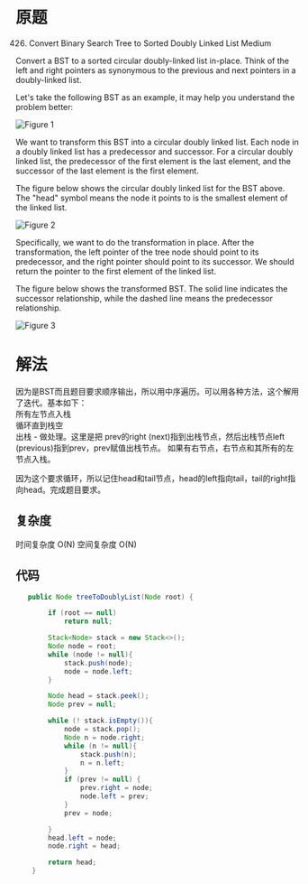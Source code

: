 # 原题


426. Convert Binary Search Tree to Sorted Doubly Linked List
Medium

Convert a BST to a sorted circular doubly-linked list in-place. Think of the left and right pointers as synonymous to the previous and next pointers in a doubly-linked list.

Let's take the following BST as an example, it may help you understand the problem better:

![Figure 1](https://assets.leetcode.com/uploads/2018/10/12/bstdlloriginalbst.png)

We want to transform this BST into a circular doubly linked list. Each node in a doubly linked list has a predecessor and successor. For a circular doubly linked list, the predecessor of the first element is the last element, and the successor of the last element is the first element.

The figure below shows the circular doubly linked list for the BST above. The "head" symbol means the node it points to is the smallest element of the linked list.

 
![Figure 2](https://assets.leetcode.com/uploads/2018/10/12/bstdllreturndll.png)


 
Specifically, we want to do the transformation in place. After the transformation, the left pointer of the tree node should point to its predecessor, and the right pointer should point to its successor. We should return the pointer to the first element of the linked list.

The figure below shows the transformed BST. The solid line indicates the successor relationship, while the dashed line means the predecessor relationship.

![Figure 3](https://assets.leetcode.com/uploads/2018/10/12/bstdllreturnbst.png)

# 解法

因为是BST而且题目要求顺序输出，所以用中序遍历。可以用各种方法，这个解用了迭代。基本如下：  
所有左节点入栈  
循环直到栈空  
出栈 - 做处理。这里是把 prev的right (next)指到出栈节点，然后出栈节点left (previous)指到prev，prev赋值出栈节点。
如果有右节点，右节点和其所有的左节点入栈。  

因为这个要求循环，所以记住head和tail节点，head的left指向tail，tail的right指向head。完成题目要求。

## 复杂度
时间复杂度 O(N)
空间复杂度 O(N)


## 代码
```Java
   public Node treeToDoublyList(Node root) {

        if (root == null)
            return null;

        Stack<Node> stack = new Stack<>();
        Node node = root;
        while (node != null){
            stack.push(node);
            node = node.left;
        }

        Node head = stack.peek();
        Node prev = null;

        while (! stack.isEmpty()){
            node = stack.pop();
            Node n = node.right;
            while (n != null){
                stack.push(n);
                n = n.left;
            }
            if (prev != null) {
                prev.right = node;
                node.left = prev;
            }
            prev = node;

        }
        head.left = node;
        node.right = head;

        return head;
    }
```

